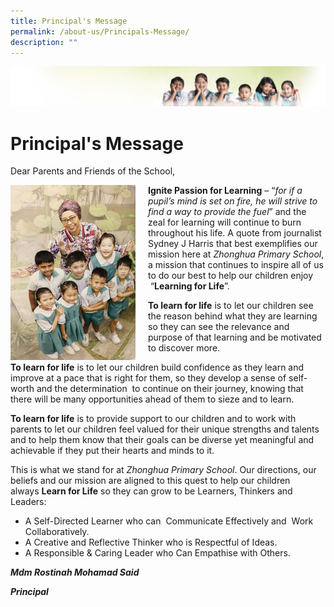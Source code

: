 ```yaml
---
title: Principal's Message
permalink: /about-us/Principals-Message/
description: ""
---
```

![](/images/Banner.jpg)

Principal's Message
===================

Dear Parents and Friends of the School,


<img src="/images/Principal'sMessage.png" style="width:200px;height:280px;margin-right:20px;" align = "left">

**Ignite Passion for Learning** – “_for if a pupil’s mind is set on fire, he will strive to find a way to provide the fuel_” and the zeal for learning will continue to burn throughout his life. A quote from journalist Sydney J Harris that best exemplifies our mission here at _Zhonghua Primary School_, a mission that continues to inspire all of us to do our best to help our children enjoy  “**Learning for Life**”.  

**To learn for life** is to let our children see the reason behind what they are learning so they can see the relevance and purpose of that learning and be motivated to discover more.

**To learn for life** is to let our children build confidence as they learn and improve at a pace that is right for them, so they develop a sense of self-worth and the determination  to continue on their journey, knowing that there will be many opportunities ahead of them to sieze and to learn.

**To learn for life** is to provide support to our children and to work with parents to let our children feel valued for their unique strengths and talents and to help them know that their goals can be diverse yet meaningful and achievable if they put their hearts and minds to it.

This is what we stand for at _Zhonghua Primary School_. Our directions, our beliefs and our mission are aligned to this quest to help our children always **Learn for Life** so they can grow to be Learners, Thinkers and Leaders:

*   A Self-Directed Learner who can  Communicate Effectively and  Work Collaboratively.
*   A Creative and Reflective Thinker who is Respectful of Ideas.
*   A Responsible & Caring Leader who Can Empathise with Others.

**_Mdm Rostinah Mohamad Said_**

**_Principal_**